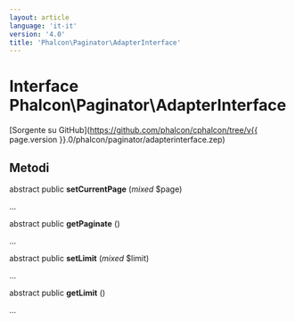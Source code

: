 ```yaml
---
layout: article
language: 'it-it'
version: '4.0'
title: 'Phalcon\Paginator\AdapterInterface'
---
```

# Interface **Phalcon\Paginator\AdapterInterface**

[Sorgente su GitHub](https://github.com/phalcon/cphalcon/tree/v{{ page.version }}.0/phalcon/paginator/adapterinterface.zep)

## Metodi

abstract public **setCurrentPage** (*mixed* $page)

...

abstract public **getPaginate** ()

...

abstract public **setLimit** (*mixed* $limit)

...

abstract public **getLimit** ()

...